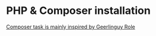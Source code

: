 # PHP & Composer installation

[Composer task is mainly inspired by Geerlinguy Role](https://github.com/geerlingguy/ansible-role-composer)
